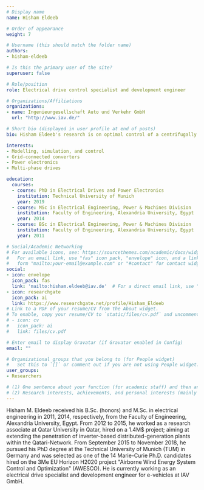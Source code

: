 ```yaml
---
# Display name
name: Hisham Eldeeb

# Order of appearance
weight: 7

# Username (this should match the folder name)
authors:
- hisham-eldeeb

# Is this the primary user of the site?
superuser: false

# Role/position
role: Electrical drive control specialist and development engineer

# Organizations/Affiliations
organizations:
- name: Ingenieurgesellschaft Auto und Verkehr GmbH
  url: "http://www.iav.de/"

# Short bio (displayed in user profile at end of posts)
bio: Hisham Eldeeb's research is on optimal control of a centrifugally stiffened rotor in pumping cycle operation.

interests:
- Modelling, simulation, and control
- Grid-connected converters
- Power electronics
- Multi-phase drives

education:
  courses:
  - course: PhD in Electrical Drives and Power Electronics
    institution: Technical University of Munich
    year: 2019
  - course: MSc in Electrical Engineering, Power & Machines Division
    institution: Faculty of Engineering, Alexandria University, Egypt
    year: 2014
  - course: BSc in Electrical Engineering, Power & Machines Division
    institution: Faculty of Engineering, Alexandria University, Egypt
    year: 2011

# Social/Academic Networking
# For available icons, see: https://sourcethemes.com/academic/docs/widgets/#icons
#   For an email link, use "fas" icon pack, "envelope" icon, and a link in the
#   form "mailto:your-email@example.com" or "#contact" for contact widget.
social:
- icon: envelope
  icon_pack: fas
  link: 'mailto:hisham.eldeeb@iav.de'  # For a direct email link, use "mailto:test@example.org".
- icon: researchgate
  icon_pack: ai
  link: https://www.researchgate.net/profile/Hisham_Eldeeb
# Link to a PDF of your resume/CV from the About widget.
# To enable, copy your resume/CV to `static/files/cv.pdf` and uncomment the lines below.  
# - icon: cv
#   icon_pack: ai
#   link: files/cv.pdf

# Enter email to display Gravatar (if Gravatar enabled in Config)
email: ""

# Organizational groups that you belong to (for People widget)
#   Set this to `[]` or comment out if you are not using People widget.  
user_groups:
- Researchers

# (1) One sentence about your function (for academic staff) and then another sentence about your role(s) within the training network
# (2) Research interests, achievements, and personal interests (mainly for researchers)
---
```


Hisham M. Eldeeb received his B.Sc. (honors) and M.Sc. in electrical engineering in 2011, 2014, respectively, from the Faculty of Engineering, Alexandria University, Egypt. From 2012 to 2015, he worked as a research associate at Qatar University in Qatar, hired on a 1.4M$ project; aiming at extending the penetration of inverter-based distributed-generation plants within the Qatari-Network. From September 2015 to November 2018, he pursued his PhD degree at the Technical University of Munich (TUM) in Germany and was selected as one of the 14 Marie-Curie Ph.D. candidates hired on the 3Me EU Horizon H2020 project "Airborne Wind Energy System Control and Optimization" (AWESCO). He is currently working as an electrical drive specialist and development engineer for e-vehicles at IAV GmbH. 
